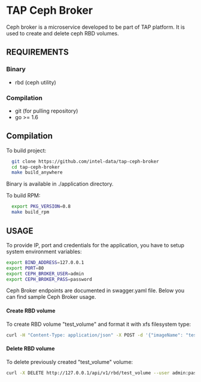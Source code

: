 # TAP Ceph Broker

Ceph broker is a microservice developed to be part of TAP platform. 
It is used to create and delete ceph RBD volumes.

## REQUIREMENTS

### Binary
* rbd (ceph utility)

### Compilation
* git (for pulling repository)
* go >= 1.6

## Compilation
To build project:
```bash
  git clone https://github.com/intel-data/tap-ceph-broker
  cd tap-ceph-broker
  make build_anywhere
```
Binary is available in ./application directory.

To build RPM:
```bash
  export PKG_VERSION=0.8
  make build_rpm
```

## USAGE

To provide IP, port and credentials for the application, you have to setup system environment variables:
```bash
export BIND_ADDRESS=127.0.0.1
export PORT=80
export CEPH_BROKER_USER=admin
export CEPH_BROKER_PASS=password
```

Ceph Broker endpoints are documented in swagger.yaml file.
Below you can find sample Ceph Broker usage.

#### Create RBD volume
To create RBD volume "test_volume" and format it with xfs filesystem type:
```bash
curl -H "Content-Type: application/json" -X POST -d '{"imageName": "test_volume", "size":1024, "fileSystem": "xfs"}' http://127.0.0.1/api/v1/rbd --user admin:password
```

#### Delete RBD volume
To delete previously created "test_volume" volume:
```bash
curl -X DELETE http://127.0.0.1/api/v1/rbd/test_volume --user admin:password
```
